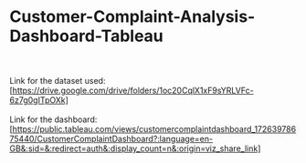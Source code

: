 # Customer-Complaint-Analysis-Dashboard-Tableau<br/><br/>
Link for the dataset used:[https://drive.google.com/drive/folders/1oc20CqlX1xF9sYRLVFc-6z7g0gITpOXk]<br/><br/>
Link for the dashboard:[https://public.tableau.com/views/customercomplaintdashboard_17263978675440/CustomerComplaintDashboard?:language=en-GB&:sid=&:redirect=auth&:display_count=n&:origin=viz_share_link]
